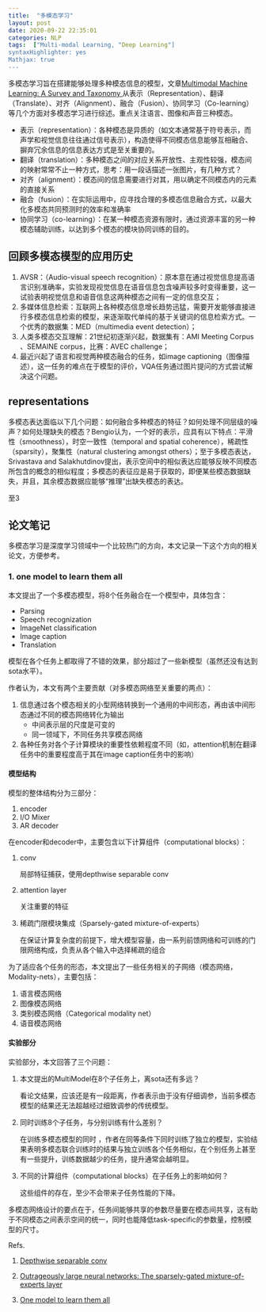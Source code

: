 ```yaml
---
title:  "多模态学习"
layout: post
date: 2020-09-22 22:35:01
categories: NLP
tags:  ["Multi-modal Learning, "Deep Learning"]
syntaxHighlighter: yes
Mathjax: true
---
```


多模态学习旨在搭建能够处理多种模态信息的模型，文章[Multimodal Machine Learning: A Survey and Taxonomy ](https://arxiv.org/pdf/1705.09406.pdf) 从表示（Representation）、翻译（Translate）、对齐（Alignment）、融合（Fusion）、协同学习（Co-learning）等几个方面对多模态学习进行综述。重点关注语言、图像和声音三种模态。

- 表示（representation）：各种模态是异质的（如文本通常基于符号表示，而声学和视觉信息往往通过信号表示），构造使得不同模态信息能够互相融合、摒弃冗余信息的信息表达方式是至关重要的。
- 翻译（translation）：多种模态之间的对应关系开放性、主观性较强，模态间的映射常常不止一种方式，思考：用一段话描述一张图片，有几种方式？
- 对齐（alignment）：模态间的信息需要进行对其，用以确定不同模态内的元素的直接关系
- 融合（fusion）：在实际运用中，应寻找合理的多模态信息融合方式，以最大化多模态共同预测时的效率和准确率
- 协同学习（co-learning）：在某一种模态资源有限时，通过资源丰富的另一种模态辅助训练，以达到多个模态的模块协同训练的目的。



## 回顾多模态模型的应用历史

1. AVSR：（Audio-visual speech recognition）：原本意在通过视觉信息提高语言识别准确率，实验发现视觉信息在语音信息包含噪声较多时变得重要，这一试验表明视觉信息和语音信息这两种模态之间有一定的信息交互；
2. 多媒体信息检索：互联网上各种模态信息增长趋势迅猛，需要开发能够直接进行多模态信息检索的模型，来逐渐取代单纯的基于关键词的信息检索方式。一个优秀的数据集：MED（multimedia event detection）；
3. 人类多模态交互理解：21世纪初逐渐兴起，数据集有：AMI Meeting Corpus 、SEMAINE corpus，比赛：AVEC challenge；
4. 最近兴起了语言和视觉两种模态融合的任务，如image captioning（图像描述），这一任务的难点在于模型的评价，VQA任务通过图片提问的方式尝试解决这个问题。



## representations

多模态表达面临以下几个问题：如何融合多种模态的特征？如何处理不同层级的噪声？如何处理缺失的模态？Bengio认为，一个好的表示，应具有以下特点：平滑性（smoothness），时空一致性（temporal and spatial coherence），稀疏性（sparsity），聚集性（natural clustering amongst others）；至于多模态表达，Srivastava and Salakhutdinov提出，表示空间中的相似表达应能够反映不同模态所包含的概念的相似程度；多模态的表征应是易于获取的，即便某些模态数据缺失，并且，其余模态数据应能够“推理”出缺失模态的表达。

至3


## 论文笔记
多模态学习是深度学习领域中一个比较热门的方向，本文记录一下这个方向的相关论文，方便参考。

### 1. one model to learn them all

本文提出了一个多模态模型，将8个任务融合在一个模型中，具体包含：

- Parsing
- Speech recognization
- ImageNet classification
- Image caption
- Translation

模型在各个任务上都取得了不错的效果，部分超过了一些新模型（虽然还没有达到sota水平）。

作者认为，本文有两个主要贡献（对多模态网络至关重要的两点）：

1. 信息通过各个模态相关的小型网络转换到一个通用的中间形态，再由该中间形态通过不同的模态网络转化为输出
   - 中间表示层的尺度是可变的
   - 同一领域下，不同任务共享模态网络
2. 各种任务对各个子计算模块的重要性依赖程度不同（如，attention机制在翻译任务中的重要程度高于其在image caption任务中的影响）

#### 模型结构

模型的整体结构分为三部分：

1. encoder
2. I/O Mixer
3. AR decoder

在encoder和decoder中，主要包含以下计算组件（computational blocks）：

1. conv

   局部特征捕获，使用depthwise separable conv

2. attention layer

   关注重要的特征

3. 稀疏门限模块集成（Sparsely-gated mixture-of-experts）

   在保证计算复杂度的前提下，增大模型容量，由一系列前馈网络和可训练的门限网络构成，负责从各个输入中选择稀疏的组合

为了适应各个任务的形态，本文提出了一些任务相关的子网络（模态网络，Modality-nets），主要包括：

1. 语言模态网络
2. 图像模态网络
3. 类别模态网络（Categorical modality net）
4. 语音模态网络

#### 实验部分

实验部分，本文回答了三个问题：

1. 本文提出的MultiModel在8个子任务上，离sota还有多远？

   看论文结果，应该还是有一段距离，作者表示由于没有仔细调参，当前多模态模型的结果还无法超越经过细致调参的传统模型。

2. 同时训练8个子任务，与分别训练有什么差别？

   在训练多模态模型的同时 ，作者在同等条件下同时训练了独立的模型，实验结果表明多模态联合训练时的结果与独立训练各个任务相似，在个别任务上甚至有一些提升，训练数据越少的任务，提升通常会越明显。

3. 不同的计算组件（computational blocks）在子任务上的影响如何？

   这些组件的存在，至少不会带来子任务性能的下降。

多模态网络设计的要点在于，任务间能够共享的参数尽量要在模态间共享，这有助于不同模态之间表示空间的统一，同时也能降低task-specific的参数量，控制模型的尺寸。



Refs.

1. [Depthwise separable conv](http://arxiv.org/abs/1610.02357)

2. [Outrageously large neural networks: The sparsely-gated mixture-of-experts layer](https://arxiv.org/abs/1701.06538)

3. [One model to learn them all](https://arxiv.org/pdf/1706.05137.pdf)



